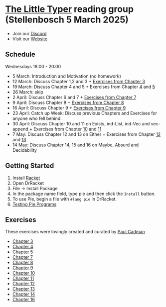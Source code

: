 # [The Little Typer](http://thelittletyper.com/) reading group (Stellenbosch 5 March 2025) 

* Join our [Discord](https://discord.gg/jPfjBAkEtV)
* Visit our [Website](https://funexists.github.io/2025-stellenbosch/)

## Schedule

Wednesdays 18:00 - 20:00

* 5 March: Introduction and Motivation (no homework)
* 12 March: Discuss Chapter 1,2 and 3 + [Exercises from Chapter 3](./Chapter3.md)
* 19 March: Discuss Chapter 4 and 5 + Exercises from Chapter [4](./Chapter4.md) and [5](./Chapter5.md)
* 26 March: skip
* 2 April: Discuss Chapter 6 and 7 + [Exercises from Chapter 7](./Chapter7.md)
* 9 April: Discuss Chapter 8 + [Exercises from Chapter 8](./Chapter8.md)
* 16 April: Discuss Chapter 9 + [Exercises from Chapter 9](./Chapter9.md)
* 23 April: Catch up Week: Discuss previous Chapters and Exercises for anyone who fell behind.
* 30 April: Discuss Chapter 10 and 11 on Exists, ind-List, ind-Vec and vec-append + Exercises from Chapter [10](./Chapter10.md) and [11](./Chapter11.md)
* 7 May: Discuss Chapter 12 and 13 on Either + Exercises from Chapter [12](./Chapter12.md) and [13](./Chapter13.md)
* 14 May: Discuss Chapter 14, 15 and 16 on Maybe, Absurd and Decidability

## Getting Started

  1. Install [Racket](https://racket-lang.org/)
  2. Open DrRacket
  3. File -> Install Package
  4. In the package name field, type pie and then click the `Install` button.
  5. To use Pie, begin a file with `#lang pie` in DrRacket.
  6. [Testing Pie Programs](https://docs.racket-lang.org/pie/index.html#%28form._%28%28lib._pie%2Fmain..rkt%29._check-same%29%29)

## Exercises

These exercises were lovingly created and curated by [Paul Cadman](https://github.com/paulcadman/)

* [Chapter 3](./Chapter3.md)
* [Chapter 4](./Chapter4.md)
* [Chapter 5](./Chapter5.md)
* [Chapter 7](./Chapter7.md)
* [Chapter 8](./Chapter8.md)
* [Chapter 9](./Chapter9.md)
* [Chapter 10](./Chapter10.md)
* [Chapter 11](./Chapter11.md)
* [Chapter 12](./Chapter12.md)
* [Chapter 13](./Chapter13.md)
* [Chapter 14](./Chapter14.md)
* [Chapter 16](./Chapter16.md)

